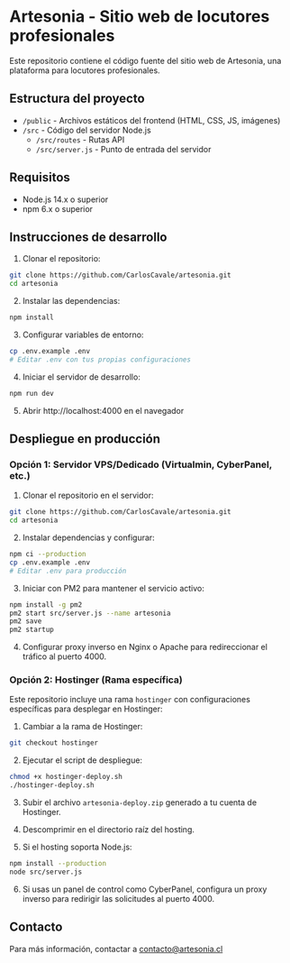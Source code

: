 # Artesonia - Sitio web de locutores profesionales

Este repositorio contiene el código fuente del sitio web de Artesonia, una plataforma para locutores profesionales.

## Estructura del proyecto

- `/public` - Archivos estáticos del frontend (HTML, CSS, JS, imágenes)
- `/src` - Código del servidor Node.js
  - `/src/routes` - Rutas API
  - `/src/server.js` - Punto de entrada del servidor

## Requisitos

- Node.js 14.x o superior
- npm 6.x o superior

## Instrucciones de desarrollo

1. Clonar el repositorio:
```bash
git clone https://github.com/CarlosCavale/artesonia.git
cd artesonia
```

2. Instalar las dependencias:
```bash
npm install
```

3. Configurar variables de entorno:
```bash
cp .env.example .env
# Editar .env con tus propias configuraciones
```

4. Iniciar el servidor de desarrollo:
```bash
npm run dev
```

5. Abrir http://localhost:4000 en el navegador

## Despliegue en producción

### Opción 1: Servidor VPS/Dedicado (Virtualmin, CyberPanel, etc.)

1. Clonar el repositorio en el servidor:
```bash
git clone https://github.com/CarlosCavale/artesonia.git
cd artesonia
```

2. Instalar dependencias y configurar:
```bash
npm ci --production
cp .env.example .env
# Editar .env para producción
```

3. Iniciar con PM2 para mantener el servicio activo:
```bash
npm install -g pm2
pm2 start src/server.js --name artesonia
pm2 save
pm2 startup
```

4. Configurar proxy inverso en Nginx o Apache para redireccionar el tráfico al puerto 4000.

### Opción 2: Hostinger (Rama específica)

Este repositorio incluye una rama `hostinger` con configuraciones específicas para desplegar en Hostinger:

1. Cambiar a la rama de Hostinger:
```bash
git checkout hostinger
```

2. Ejecutar el script de despliegue:
```bash
chmod +x hostinger-deploy.sh
./hostinger-deploy.sh
```

3. Subir el archivo `artesonia-deploy.zip` generado a tu cuenta de Hostinger.

4. Descomprimir en el directorio raíz del hosting.

5. Si el hosting soporta Node.js:
```bash
npm install --production
node src/server.js
```

6. Si usas un panel de control como CyberPanel, configura un proxy inverso para redirigir las solicitudes al puerto 4000.

## Contacto

Para más información, contactar a contacto@artesonia.cl